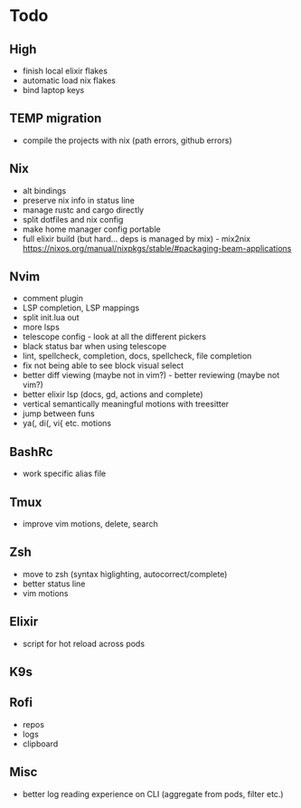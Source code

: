 # Todo

## High 

- finish local elixir flakes
- automatic load nix flakes
- bind laptop keys

## TEMP migration

- compile the projects with nix (path errors, github errors)

## Nix

- alt bindings
- preserve nix info in status line
- manage rustc and cargo directly
- split dotfiles and nix config
- make home manager config portable
- full elixir build (but hard... deps is managed by mix) - mix2nix
https://nixos.org/manual/nixpkgs/stable/#packaging-beam-applications

## Nvim
- comment plugin
- LSP completion, LSP mappings
- split init.lua out
- more lsps
- telescope config - look at all the different pickers
- black status bar when using telescope
- lint, spellcheck, completion, docs, spellcheck, file completion
- fix not being able to see block visual select
- better diff viewing (maybe not in vim?) - better reviewing (maybe not vim?)
- better elixir lsp (docs, gd, actions and complete)
- vertical semantically meaningful motions with treesitter
- jump between funs
- ya(, di(, vi{ etc. motions


## BashRc
- work specific alias file

## Tmux

- improve vim motions, delete, search

## Zsh

- move to zsh (syntax higlighting, autocorrect/complete)
- better status line
- vim motions

## Elixir

- script for hot reload across pods

## K9s

## Rofi
- repos
- logs
- clipboard

## Misc

- better log reading experience on CLI (aggregate from pods, filter etc.)
